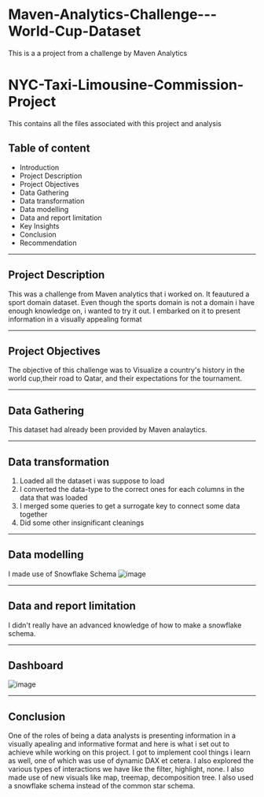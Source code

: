 # Maven-Analytics-Challenge---World-Cup-Dataset
This is a a project from a challenge by Maven Analytics

# NYC-Taxi-Limousine-Commission-Project
This contains all the files associated with this project and analysis

## Table of content
* Introduction
* Project Description
* Project Objectives
* Data Gathering
* Data transformation
* Data modelling
* Data and report limitation
* Key Insights
* Conclusion
* Recommendation


-----------

## Project Description

This was a challenge from Maven analytics that i worked on. It feautured a sport domain dataset. Even though the sports domain is not a domain i have enough knowledge on, i wanted to try it out. I embarked on it to present information in a visually appealing format

--------
## Project Objectives

The objective of this challenge was to Visualize a country's history in the world cup,their road to Qatar, and their expectations for the tournament.

-------
## Data Gathering

This dataset had already been provided by Maven analaytics.


-------
## Data transformation

1. Loaded all the dataset i was suppose to load
2. I converted the data-type to the correct ones for each columns in the data that was loaded
3. I merged some queries to get a surrogate key to connect some data together
4. Did some other insignificant cleanings


--------
## Data modelling

I made use of Snowflake Schema
![image](https://user-images.githubusercontent.com/85373417/211060359-d1903384-c0b7-4abd-8c8a-cf2e848403f9.png)

---------
## Data and report limitation

I didn't really have an advanced knowledge of how to make a snowflake schema.

-----------
## Dashboard 
![image](https://user-images.githubusercontent.com/85373417/211062858-c6310d0c-d47d-4019-aa95-16dfa34a8654.png)

-------------
## Conclusion

One of the roles of being a data analysts is presenting information in a visually apealing and informative format and here is what i set out to achieve while working on this project. I got to implement cool things i learn as well, one of which was use of dynamic DAX et cetera. I also explored the various types of interactions we have like the filter, highlight, none. I also made use of new visuals like map, treemap, decomposition tree. I also used a snowflake schema instead of the common star schema.
